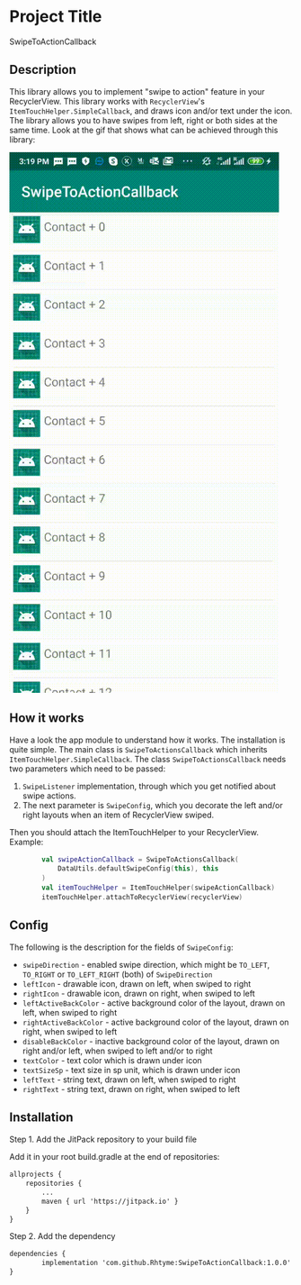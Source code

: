 # Project Title

SwipeToActionCallback

## Description

This library allows you to implement "swipe to action" feature in your RecyclerView. This library
works with `RecyclerView`'s `ItemTouchHelper.SimpleCallback`, and draws icon and/or text under the icon.
The library allows you to have swipes from left, right or both sides at the same time. Look at the gif
that shows what can be achieved through this library:

![](screens/swipe_to_action.gif)

## How it works

Have a look the app module to understand how it works. The installation is quite simple.
The main class is `SwipeToActionsCallback` which inherits `ItemTouchHelper.SimpleCallback`.
The class `SwipeToActionsCallback` needs two parameters which need to be passed:
1. `SwipeListener` implementation, through which you get notified about swipe actions.
2. The next parameter is `SwipeConfig`, which you decorate the left and/or 
right layouts when an item of RecyclerView swiped.

Then you should attach the ItemTouchHelper to your RecyclerView. Example:

```kotlin        
        val swipeActionCallback = SwipeToActionsCallback(
            DataUtils.defaultSwipeConfig(this), this
        )
        val itemTouchHelper = ItemTouchHelper(swipeActionCallback)
        itemTouchHelper.attachToRecyclerView(recyclerView)
```

## Config

The following is the description for the fields of `SwipeConfig`: 

- `swipeDirection` - enabled swipe direction, which might be `TO_LEFT`, 
`TO_RIGHT` or `TO_LEFT_RIGHT` (both) of `SwipeDirection`
- `leftIcon` - drawable icon, drawn on left, when swiped to right
- `rightIcon` - drawable icon, drawn on right, when swiped to left
- `leftActiveBackColor` - active background color of the layout,
 drawn on left, when swiped to right
- `rightActiveBackColor` - active background color of the layout,
 drawn on right, when swiped to left
- `disableBackColor` - inactive background color of the layout,
 drawn on right and/or left, when swiped to left and/or to right
- `textColor` - text color which is drawn under icon
- `textSizeSp` - text size in sp unit, which is drawn under icon 
- `leftText` - string text, drawn on left, when swiped to right
- `rightText` - string text, drawn on right, when swiped to left

## Installation

Step 1. Add the JitPack repository to your build file

Add it in your root build.gradle at the end of repositories:

	allprojects {
		repositories {
			...
			maven { url 'https://jitpack.io' }
		}
	}
	

Step 2. Add the dependency

	dependencies {
	        implementation 'com.github.Rhtyme:SwipeToActionCallback:1.0.0'
	}
